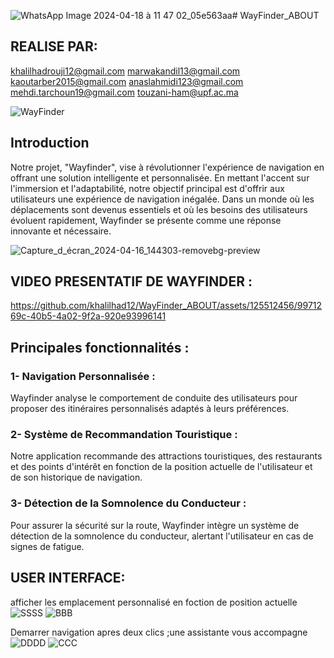 ![WhatsApp Image 2024-04-18 à 11 47 02_05e563aa](https://github.com/khalilhad12/WayFinder_ABOUT/assets/125512456/1edf8adc-06aa-4c2b-b854-0e1d952eb5fa)# WayFinder_ABOUT
## REALISE PAR:
khalilhadrouji12@gmail.com
marwakandil13@gmail.com
kaoutarber2015@gmail.com
anaslahmidi123@gmail.com
mehdi.tarchoun19@gmail.com
touzani-ham@upf.ac.ma

![WayFinder](https://github.com/khalilhad12/WayFinder_ABOUT/assets/125512456/82575b61-9da8-4be0-a3eb-c8e3641477a7)

## Introduction
Notre projet, "Wayfinder", vise à révolutionner l'expérience de navigation en offrant une solution intelligente et personnalisée. 
En mettant l'accent sur l'immersion et l'adaptabilité, notre objectif principal est d'offrir aux utilisateurs une expérience de navigation inégalée. 
Dans un monde où les déplacements sont devenus essentiels et où les besoins des utilisateurs évoluent rapidement, Wayfinder se présente comme une réponse innovante et nécessaire.

![Capture_d_écran_2024-04-16_144303-removebg-preview](https://github.com/khalilhad12/WayFinder_ABOUT/assets/125512456/d39e860e-4438-463f-9c81-23c16e6ff152)

## VIDEO PRESENTATIF DE WAYFINDER :
[https://github.com/khalilhad12/WayFinder_ABOUT/assets/125512456/9971269c-40b5-4a02-9f2a-920e93996141
](https://github.com/khalilhad12/WayFinder_ABOUT/assets/125512456/6bf154f2-93d4-4d91-a19d-28ad6439b5f0
)
## Principales fonctionnalités :

### 1- Navigation Personnalisée :
Wayfinder analyse le comportement de conduite des utilisateurs pour proposer des itinéraires personnalisés adaptés à leurs préférences.

### 2- Système de Recommandation Touristique :
Notre application recommande des attractions touristiques, des restaurants et des points d'intérêt en fonction de la position actuelle de l'utilisateur et de son historique de navigation.

### 3- Détection de la Somnolence du Conducteur : 
Pour assurer la sécurité sur la route, Wayfinder intègre un système de détection de la somnolence du conducteur, alertant l'utilisateur en cas de signes de fatigue.
## USER INTERFACE:
afficher les emplacement personnalisé en foction de position actuelle 
![SSSS](https://github.com/khalilhad12/WayFinder_ABOUT/assets/125512456/78a7c8f7-321a-4e4e-9c4d-879a51d6f953)
![BBB](https://github.com/khalilhad12/WayFinder_ABOUT/assets/125512456/2d57be51-d4e7-43df-9f17-f01b958a7500)

Demarrer navigation apres deux clics ;une assistante vous accompagne 
![DDDD](https://github.com/khalilhad12/WayFinder_ABOUT/assets/125512456/9b47348b-5295-4485-a24b-b6219472039d)
![CCC](https://github.com/khalilhad12/WayFinder_ABOUT/assets/125512456/8a62daab-9885-477f-9ac2-98df585fad33)



